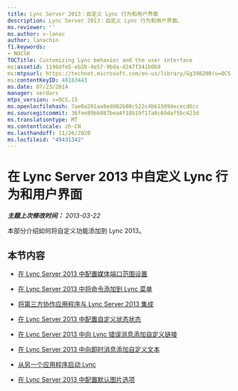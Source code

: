 ```yaml
---
title: Lync Server 2013：自定义 Lync 行为和用户界面
description: Lync Server 2013：自定义 Lync 行为和用户界面。
ms.reviewer: ''
ms.author: v-lanac
author: lanachin
f1.keywords:
- NOCSH
TOCTitle: Customizing Lync behavior and the user interface
ms:assetid: 1196dfe5-eb2b-4e57-9bda-d247f341b0b9
ms:mtpsurl: https://technet.microsoft.com/en-us/library/Gg398200(v=OCS.15)
ms:contentKeyID: 48183443
ms.date: 07/23/2014
manager: serdars
mtps_version: v=OCS.15
ms.openlocfilehash: 7ae0a201aa8edd82b08c522c4b615094ececd6cc
ms.sourcegitcommit: 36fee89bb887bea4f18b19f17a8c69daf5bc423d
ms.translationtype: MT
ms.contentlocale: zh-CN
ms.lasthandoff: 11/26/2020
ms.locfileid: "49431342"
---
```

# <a name="customizing-lync-behavior-and-the-user-interface-in-lync-server-2013"></a>在 Lync Server 2013 中自定义 Lync 行为和用户界面

<div data-xmlns="http://www.w3.org/1999/xhtml">

<div class="topic" data-xmlns="http://www.w3.org/1999/xhtml" data-msxsl="urn:schemas-microsoft-com:xslt" data-cs="https://msdn.microsoft.com/">

<div data-asp="https://msdn2.microsoft.com/asp">



</div>

<div id="mainSection">

<div id="mainBody">

<span> </span>

_**主题上次修改时间：** 2013-03-22_

本部分介绍如何将自定义功能添加到 Lync 2013。

<div>

## <a name="in-this-section"></a>本节内容

  - [在 Lync Server 2013 中配置媒体端口范围设置](lync-server-2013-configuring-media-port-range-settings.md)

  - [在 Lync Server 2013 中将命令添加到 Lync 菜单](lync-server-2013-adding-commands-to-lync-menus.md)

  - [将第三方协作应用程序与 Lync Server 2013 集成](lync-server-2013-integrating-a-third-party-collaboration-application-with-lync.md)

  - [在 Lync Server 2013 中配置自定义状态状态](lync-server-2013-configuring-custom-presence-states.md)

  - [在 Lync Server 2013 中向 Lync 错误消息添加自定义链接](lync-server-2013-adding-a-custom-link-to-lync-error-messages.md)

  - [在 Lync Server 2013 中向即时消息添加自定义文本](lync-server-2013-adding-custom-text-to-instant-messages.md)

  - [从另一个应用程序启动 Lync](lync-server-2013-starting-lync-from-another-application.md)

  - [在 Lync Server 2013 中配置默认图片选项](lync-server-2013-configuring-default-picture-options.md)

</div>

</div>

<span> </span>

</div>

</div>

</div>

